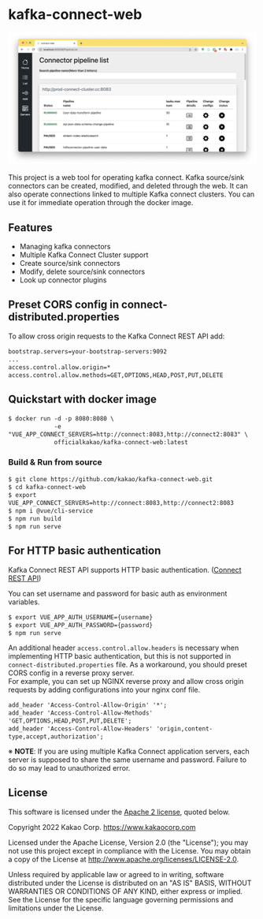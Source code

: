 # kafka-connect-web

![screenshot](screenshot.png)

This project is a web tool for operating kafka connect. 
Kafka source/sink connectors can be created, modified, and deleted through the web. 
It can also operate connections linked to multiple Kafka connect clusters. 
You can use it for immediate operation through the docker image.

## Features

- Managing kafka connectors
- Multiple Kafka Connect Cluster support
- Create source/sink connectors
- Modify, delete source/sink connectors
- Look up connector plugins

## Preset CORS config in connect-distributed.properties

To allow cross origin requests to the Kafka Connect REST API add:

```
bootstrap.servers=your-bootstrap-servers:9092
...
access.control.allow.origin=*
access.control.allow.methods=GET,OPTIONS,HEAD,POST,PUT,DELETE
```

## Quickstart with docker image

```
$ docker run -d -p 8080:8080 \
             -e "VUE_APP_CONNECT_SERVERS=http://connect:8083,http://connect2:8083" \
             officialkakao/kafka-connect-web:latest
```

### Build & Run from source

```
$ git clone https://github.com/kakao/kafka-connect-web.git
$ cd kafka-connect-web
$ export VUE_APP_CONNECT_SERVERS=http://connect:8083,http://connect2:8083
$ npm i @vue/cli-service
$ npm run build
$ npm run serve
```

## For HTTP basic authentication
Kafka Connect REST API supports HTTP basic authentication. ([Connect REST API](https://docs.confluent.io/platform/current/security/basic-auth.html#kconnect-rest-api))

You can set username and password for basic auth as environment variables.
```
$ export VUE_APP_AUTH_USERNAME={username}
$ export VUE_APP_AUTH_PASSWORD={password}
$ npm run serve
```

An additional header `access.control.allow.headers` is necessary when implementing HTTP basic authentication, but this is not supported in `connect-distributed.properties` file. As a workaround, you should preset CORS config in a reverse proxy server.  
For example, you can set up NGINX reverse proxy and allow cross origin requests by adding configurations into your nginx conf file.
```
add_header 'Access-Control-Allow-Origin' '*';
add_header 'Access-Control-Allow-Methods' 'GET,OPTIONS,HEAD,POST,PUT,DELETE';
add_header 'Access-Control-Allow-Headers' 'origin,content-type,accept,authorization';
```
※ **NOTE**: If you are using multiple Kafka Connect application servers, each server is supposed to share the same username and password.
Failure to do so may lead to unauthorized error.

## License

This software is licensed under the [Apache 2 license](LICENSE), quoted below.

Copyright 2022 Kakao Corp. <https://www.kakaocorp.com>

Licensed under the Apache License, Version 2.0 (the "License"); you may not
use this project except in compliance with the License. You may obtain a copy
of the License at http://www.apache.org/licenses/LICENSE-2.0.

Unless required by applicable law or agreed to in writing, software
distributed under the License is distributed on an "AS IS" BASIS, WITHOUT
WARRANTIES OR CONDITIONS OF ANY KIND, either express or implied. See the
License for the specific language governing permissions and limitations under
the License.
